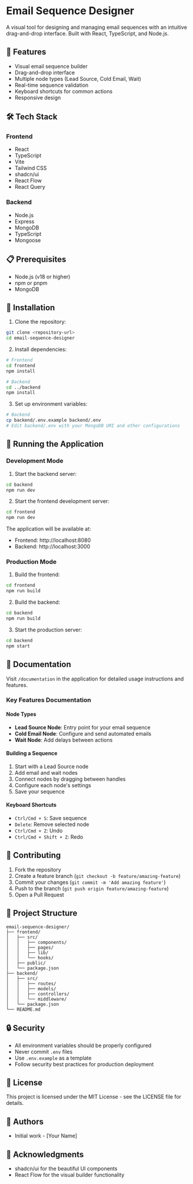 # Email Sequence Designer

A visual tool for designing and managing email sequences with an intuitive drag-and-drop interface. Built with React, TypeScript, and Node.js.

## 🚀 Features

- Visual email sequence builder
- Drag-and-drop interface
- Multiple node types (Lead Source, Cold Email, Wait)
- Real-time sequence validation
- Keyboard shortcuts for common actions
- Responsive design

## 🛠️ Tech Stack

### Frontend
- React
- TypeScript
- Vite
- Tailwind CSS
- shadcn/ui
- React Flow
- React Query

### Backend
- Node.js
- Express
- MongoDB
- TypeScript
- Mongoose

## 📋 Prerequisites

- Node.js (v18 or higher)
- npm or pnpm
- MongoDB

## 🔧 Installation

1. Clone the repository:
```bash
git clone <repository-url>
cd email-sequence-designer
```

2. Install dependencies:

```bash
# Frontend
cd frontend
npm install

# Backend
cd ../backend
npm install
```

3. Set up environment variables:

```bash
# Backend
cp backend/.env.example backend/.env
# Edit backend/.env with your MongoDB URI and other configurations
```

## 🚀 Running the Application

### Development Mode

1. Start the backend server:
```bash
cd backend
npm run dev
```

2. Start the frontend development server:
```bash
cd frontend
npm run dev
```

The application will be available at:
- Frontend: http://localhost:8080
- Backend: http://localhost:3000

### Production Mode

1. Build the frontend:
```bash
cd frontend
npm run build
```

2. Build the backend:
```bash
cd backend
npm run build
```

3. Start the production server:
```bash
cd backend
npm start
```

## 📖 Documentation

Visit `/documentation` in the application for detailed usage instructions and features.

### Key Features Documentation

#### Node Types
- **Lead Source Node**: Entry point for your email sequence
- **Cold Email Node**: Configure and send automated emails
- **Wait Node**: Add delays between actions

#### Building a Sequence
1. Start with a Lead Source node
2. Add email and wait nodes
3. Connect nodes by dragging between handles
4. Configure each node's settings
5. Save your sequence

#### Keyboard Shortcuts
- `Ctrl/Cmd + S`: Save sequence
- `Delete`: Remove selected node
- `Ctrl/Cmd + Z`: Undo
- `Ctrl/Cmd + Shift + Z`: Redo

## 🤝 Contributing

1. Fork the repository
2. Create a feature branch (`git checkout -b feature/amazing-feature`)
3. Commit your changes (`git commit -m 'Add amazing feature'`)
4. Push to the branch (`git push origin feature/amazing-feature`)
5. Open a Pull Request

## 📝 Project Structure

```
email-sequence-designer/
├── frontend/
│   ├── src/
│   │   ├── components/
│   │   ├── pages/
│   │   ├── lib/
│   │   └── hooks/
│   ├── public/
│   └── package.json
├── backend/
│   ├── src/
│   │   ├── routes/
│   │   ├── models/
│   │   ├── controllers/
│   │   └── middleware/
│   └── package.json
└── README.md
```

## 🔒 Security

- All environment variables should be properly configured
- Never commit `.env` files
- Use `.env.example` as a template
- Follow security best practices for production deployment

## 📄 License

This project is licensed under the MIT License - see the LICENSE file for details.

## 👥 Authors

- Initial work - [Your Name]

## 🙏 Acknowledgments

- shadcn/ui for the beautiful UI components
- React Flow for the visual builder functionality
